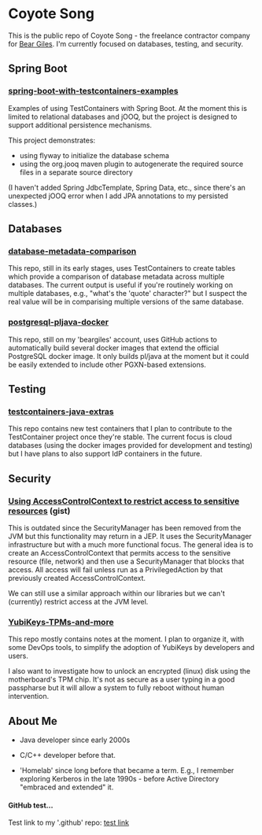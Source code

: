 # Coyote Song

This is the public repo of Coyote Song - the freelance contractor
company for [Bear Giles](mailto:bgiles@coyotesong.com). I'm currently focused on databases, testing, and security.

## Spring Boot

### [spring-boot-with-testcontainers-examples](https://github.com/coyotesong/spring-boot-with-testcontainers-examples)

Examples of using TestContainers with Spring Boot. At the moment this is limited to
relational databases and jOOQ, but the project is designed to support additional
persistence mechanisms.

This project demonstrates:

- using flyway to initialize the database schema
- using the org.jooq maven plugin to autogenerate the required source files in a separate source directory

(I haven't added Spring JdbcTemplate, Spring Data, etc., since there's an unexpected jOOQ error
when I add JPA annotations to my persisted classes.)

## Databases

### [database-metadata-comparison](https://github.com/coyotesong/database-metadata-comparison)

This repo, still in its early stages, uses TestContainers to create tables which provide a comparison
of database metadata across multiple databases. The current output is useful if you're routinely
working on multiple databases, e.g., "what's the 'quote' character?" but I suspect the real value
will be in comparising multiple versions of the same database.

### [postgresql-pljava-docker](https://github.com/beargiles/postgresql-pljava-docker)

This repo, still on my 'beargiles' account, uses GitHub actions to automatically build several
docker images that extend the official PostgreSQL docker image. It only builds pl/java at the
moment but it could be easily extended to include other PGXN-based extensions.

## Testing

### [testcontainers-java-extras](https://github.com/coyotesong/testcontainers-java-extras)

This repo contains new test containers that I plan to contribute to the TestContainer project
once they're stable. The current focus is cloud databases (using the docker images provided for
development and testing) but I have plans to also support IdP containers in the future.

## Security

### [Using AccessControlContext to restrict access to sensitive resources](https://gist.github.com/beargiles/69f34af3bec7cde3a0c2bddb1409f3b5) (gist)

This is outdated since the SecurityManager has been removed from the JVM but this
functionality may return in a JEP. It uses the SecurityManager infrastructure but with a much
more functional focus. The general idea is to create an AccessControlContext that permits
access to the sensitive resource (file, network) and then use a SecurityManager that blocks
that access. All access will fail unless run as a PrivilegedAction by that previously
created AccessControlContext.

We can still use a similar approach within our libraries but we can't (currently) restrict
access at the JVM level.

### [YubiKeys-TPMs-and-more](https://github.com/coyotesong/YubiKeys-TPMs-and-more)

This repo mostly contains notes at the moment. I plan to organize it, with some DevOps tools,
to simplify the adoption of YubiKeys by developers and users.

I also want to investigate how to unlock an encrypted (linux) disk using the motherboard's TPM
chip. It's not as secure as a user typing in a good passpharse but it will allow a system to fully
reboot without human intervention.

## About Me

- Java developer since early 2000s

- C/C++ developer before that.

- 'Homelab' since long before that became a term. E.g., I remember exploring Kerberos in the late 1990s - before Active Directory "embraced and extended" it.


#### GitHub test...

Test link to my '.github' repo: [test link](test.md)
